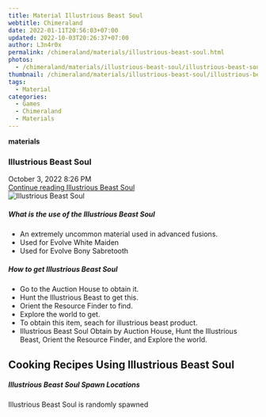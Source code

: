 ```yaml
---
title: Material Illustrious Beast Soul
webtitle: Chimeraland
date: 2022-01-11T20:56:03+07:00
updated: 2022-10-03T20:26:37+07:00
author: L3n4r0x
permalink: /chimeraland/materials/illustrious-beast-soul.html
photos:
  - /chimeraland/materials/illustrious-beast-soul/illustrious-beast-soul.webp
thumbnail: /chimeraland/materials/illustrious-beast-soul/illustrious-beast-soul.webp
tags:
  - Material
categories:
  - Games
  - Chimeraland
  - Materials
---
```


<section id="bootstrap-wrapper">
  <link
    rel="stylesheet"
    href="https://cdn.statically.io/gh/dimaslanjaka/Web-Manajemen/40ac3225/css/bootstrap-4.5-wrapper.css"
  />
  <div
    class="row g-0 border rounded overflow-hidden flex-md-row mb-4 shadow-sm position-relative"
  >
    <div class="col p-4 d-flex flex-column position-static">
      <strong class="d-inline-block mb-2 text-success">materials</strong>
      <h3 class="mb-0">Illustrious Beast Soul</h3>
      <div class="mb-1 text-muted">October 3, 2022 8:26 PM</div>
      <a
        href="/chimeraland/materials/illustrious-beast-soul.html"
        class="stretched-link d-none"
        >Continue reading Illustrious Beast Soul</a
      >
    </div>
    <div class="col-auto d-none d-lg-block">
      <img
        src="/chimeraland/materials/illustrious-beast-soul/illustrious-beast-soul.webp"
        alt="Illustrious Beast Soul"
      />
    </div>
  </div>
  <div class="row">
    <div class="col-lg-6 col-12 mb-2">
      <div class="card">
        <div class="card-body">
          <h5 class="card-title">
            What is the use of the Illustrious Beast Soul
          </h5>
          <div class="card-text">
            <ul>
              <li>An extremely uncommon material used in advanced fusions.</li>
              <li>Used for Evolve White Maiden</li>
              <li>Used for Evolve Bony Sabretooth</li>
            </ul>
          </div>
        </div>
      </div>
    </div>
    <div class="col-lg-6 col-12 mb-2">
      <div class="card">
        <div class="card-body">
          <h5 class="card-title">How to get Illustrious Beast Soul</h5>
          <div class="card-text">
            <ul>
              <li>Go to the Auction House to obtain it.</li>
              <li>Hunt the Illustrious Beast to get this.</li>
              <li>Orient the Resource Finder to find.</li>
              <li>Explore the world to get.</li>
              <li>To obtain this item, seach for illustrious beast product.</li>
              <li>
                Illustrious Beast Soul Obtain by Auction House, Hunt the
                Illustrious Beast, Orient the Resource Finder, and Explore the
                world.
              </li>
            </ul>
          </div>
        </div>
      </div>
    </div>
    <div class="col-lg-6 col-12 mb-2">
      <h2 id="cookable">Cooking Recipes Using Illustrious Beast Soul</h2>
    </div>
    <div class="col-12 mb-2">
      <h5>Illustrious Beast Soul Spawn Locations</h5>
      <p>Illustrious Beast Soul is randomly spawned</p>
    </div>
  </div>
</section>